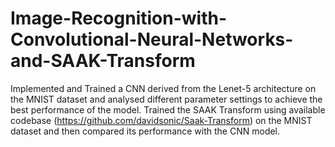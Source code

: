 # Image-Recognition-with-Convolutional-Neural-Networks-and-SAAK-Transform


Implemented and Trained a CNN derived from the Lenet-5 architecture on the MNIST dataset and analysed different parameter settings to achieve the best performance of the model. Trained the SAAK Transform using available codebase (https://github.com/davidsonic/Saak-Transform) on the MNIST dataset and then compared its performance with the CNN model.
